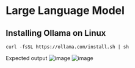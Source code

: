 # Large Language Model

## Installing Ollama on Linux
```
curl -fsSL https://ollama.com/install.sh | sh
```

Expected output
![image](https://github.com/user-attachments/assets/251a34b6-608a-4a3f-817d-de4153c2f9b1)
![image](https://github.com/user-attachments/assets/c0bdd829-1928-4926-af6d-291f06019376)
